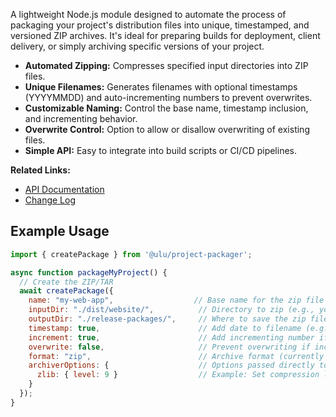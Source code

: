A lightweight Node.js module designed to automate the process of packaging your project's distribution files into unique, timestamped, and versioned ZIP archives. It's ideal for preparing builds for deployment, client delivery, or simply archiving specific versions of your project.

- **Automated Zipping:** Compresses specified input directories into ZIP files.
- **Unique Filenames:** Generates filenames with optional timestamps (YYYYMMDD) and auto-incrementing numbers to prevent overwrites.
- **Customizable Naming:** Control the base name, timestamp inclusion, and incrementing behavior.
- **Overwrite Control:** Option to allow or disallow overwriting of existing files.
- **Simple API:** Easy to integrate into build scripts or CI/CD pipelines.

**Related Links:**

- [API Documentation](https://jscherbe.github.io/project-packager/)
- [Change Log](CHANGELOG.md)

## Example Usage

```js
import { createPackage } from '@ulu/project-packager';

async function packageMyProject() {
  // Create the ZIP/TAR
  await createPackage({
    name: "my-web-app",                  // Base name for the zip file
    inputDir: "./dist/website/",          // Directory to zip (e.g., your build output)
    outputDir: "./release-packages/",     // Where to save the zip file
    timestamp: true,                      // Add date to filename (e.g., my-web-app-20250627.zip)
    increment: true,                      // Add incrementing number if file exists (e.g., my-web-app-20250627-1.zip)
    overwrite: false,                     // Prevent overwriting if increment is false and file exists
    format: "zip",                        // Archive format (currently only 'zip' is robustly tested with archiver)
    archiverOptions: {                    // Options passed directly to 'archiver'
      zlib: { level: 9 }                  // Example: Set compression level
    }
  });
}

```


